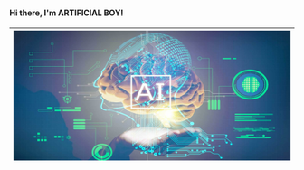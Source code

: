 #### Hi there, I'm ARTIFICIAL BOY!                       

|<img align="right" alt="PIC" src="https://github.com/Artificial-Boy/Artificial-Boy/blob/main/images/Artificial-boy.jpg?raw=true" width="600" height="230" />
|---
